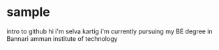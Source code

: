 # sample
intro to github
hi i'm selva kartig
i'm currently pursuing my BE degree in Bannari amman institute of technology
